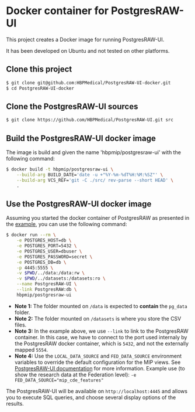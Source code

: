 # Docker container for PostgresRAW-UI

This project creates a Docker image for running PostgresRAW-UI.

It has been developed on Ubuntu and not tested on other platforms.

## Clone this project

```sh
$ git clone git@github.com:HBPMedical/PostgresRAW-UI-docker.git
$ cd PostgresRAW-UI-docker
```

## Clone the PostgresRAW-UI sources

```sh
$ git clone https://github.com/HBPMedical/PostgresRAW-UI.git src
```

## Build the PostgresRAW-UI docker image

 The image is build and given the name 'hbpmip/postgresraw-ui' with the following command:

```sh
$ docker build -t hbpmip/postgresraw-ui \
    --build-arg BUILD_DATE='date -u +"%Y-%m-%dT%H:%M:%SZ"' \
    --build-arg VCS_REF='git -C ./src/ rev-parse --short HEAD' \
    .
```

## Use the PostgresRAW-UI docker image

Assuming you started the docker container of PostgresRAW as presented in the [example](https://github.com/HBPMedical/PostgresRAW-docker#use-the-postgresraw-docker-image), you can use the following command:

```sh
$ docker run --rm \
    -e POSTGRES_HOST=db \
    -e POSTGRES_PORT=5432 \
    -e POSTGRES_USER=dbuser \
    -e POSTGRES_PASSWORD=secret \
    -e POSTGRES_DB=db \
    -p 4445:5555 \
    -v $PWD/../data:/data:rw \
    -v $PWD/../datasets:/datasets:ro \
    --name PostgresRAW-UI \
    --link PostgresRAW:db \
    hbpmip/postgresraw-ui
```

* **Note 1:** The folder mounted on `/data` is expected to **contain** the `pg_data` folder.
* **Note 2:** The folder mounted on `/datasets` is where you store the CSV files.
* **Note 3:** In the example above, we use `--link` to link to the PostgresRAW container. In this case, we have to connect to the port used internaly by the PostgresRAW docker container, which is `5432`, and not the externally mapped `5554`.
* **Note 4:** Use the `LOCAL_DATA_SOURCE` and `FED_DATA_SOURCE` environment variables to override the default configuration for the MIP views. See [PostgresRAW-UI documentation](https://github.com/HBPMedical/PostgresRAW-UI) for more information. Example use (to show the research data at the Federation level): `-e FED_DATA_SOURCE="mip_cde_features"`

The PostgresRAW-UI will be available on `http://localhost:4445` and allows you to execute SQL queries, and choose several display options of the results.
